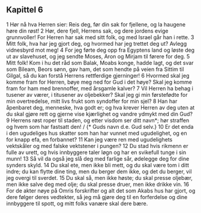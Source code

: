 ## Kapittel 6

1 Hør nå hva Herren sier: Reis deg, før din sak for fjellene, og la haugene høre din røst!
2 Hør, dere fjell, Herrens sak, og dere jordens evige grunnvoller! For Herren har sak med sitt folk, og med Israel går han i rette.
3 Mitt folk, hva har jeg gjort deg, og hvormed har jeg trettet deg ut? Avlegg vidnesbyrd mot meg!
4 For jeg førte deg opp fra Egyptens land og løste deg ut av slavehuset, og jeg sendte Moses, Aron og Mirjam til førere for deg.
5 Mitt folk! Kom i hu det råd som Balak, Moabs konge, hadde lagt, og det svar som Bileam, Beors sønn, gav ham, det som hendte på veien fra Sittim til Gilgal, så du kan forstå Herrens rettferdige gjerninger!
6 Hvormed skal jeg komme fram for Herren, bøye meg ned for Gud i det høye? Skal jeg komme fram for ham med brennoffer, med årsgamle kalver?
7 Vil Herren ha behag i tusener av værer, i titusener av oljebekker? Skal jeg gi min førstefødte for min overtredelse, mitt livs frukt som syndoffer for min sjel?
8 Han har åpenbaret deg, menneske, hva godt er; og hva krever Herren av deg uten at du skal gjøre rett og gjerne vise kjærlighet og vandre ydmykt med din Gud?
9 Herrens røst roper til staden, og etter visdom ser ditt navn*; hør straffen og hvem som har fastsatt den! / {* Guds navn d.e. Gud selv.}
10 Er det enda i den ugudeliges hus skatter som han har vunnet med ugudelighet, og en for knapp efa, en forbannet?
11 Kan jeg være ren med ugudelighets vektskåler og med falske vektstener i pungen?
12 Du stad hvis rikmenn er fulle av urett, og hvis innbyggere taler løgn og har en svikefull tunge i sin munn!
13 Så vil da også jeg slå deg med farlige sår, ødelegge deg for dine synders skyld.
14 Du skal ete, men ikke bli mett, og du skal være tom i ditt indre; du kan flytte dine ting, men du berger dem ikke, og det du berger, vil jeg overgi til sverdet.
15 Du skal så, men ikke høste; du skal presse oljebær, men ikke salve deg med olje; du skal presse druer, men ikke drikke vin.
16 For de akter nøye på Omris forskrifter og alt det som Akabs hus har gjort, og dere følger deres vedtekter, så jeg må gjøre deg til en forferdelse og dine innbyggere til spott, og mitt folks vanære skal dere bære.
